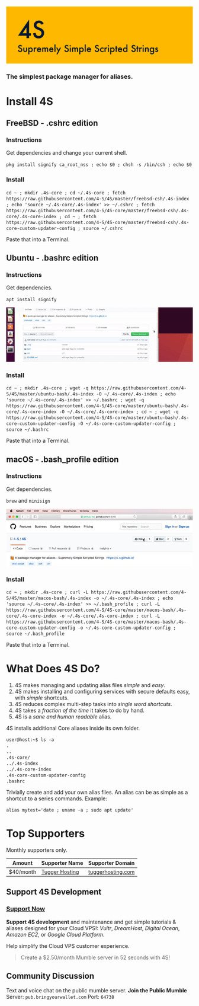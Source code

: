 ![](https://raw.githubusercontent.com/4-S/4S/master/_img/4s-wide.png)

### The simplest package manager for aliases.

# Install 4S

## FreeBSD - .cshrc edition

### Instructions

Get dependencies and change your current shell.

`pkg install signify ca_root_nss ; echo $0 ; chsh -s /bin/csh ; echo $0`

### Install

```
cd ~ ; mkdir .4s-core ; cd ~/.4s-core ; fetch https://raw.githubusercontent.com/4-S/4S/master/freebsd-csh/.4s-index ; echo 'source ~/.4s-core/.4s-index' >> ~/.cshrc ; fetch https://raw.githubusercontent.com/4-S/4S-core/master/freebsd-csh/.4s-core/.4s-core-index ; cd ~ ; fetch https://raw.githubusercontent.com/4-S/4S-core/master/freebsd-csh/.4s-core-custom-updater-config ; source ~/.cshrc
```
Paste that into a Terminal.

## Ubuntu - .bashrc edition

### Instructions

Get dependencies.

`apt install signify`

![](https://raw.githubusercontent.com/4-S/4S/master/_img/4s-install-ubuntu.gif)

### Install

```
cd ~ ; mkdir .4s-core ; wget -q https://raw.githubusercontent.com/4-S/4S/master/ubuntu-bash/.4s-index -O ~/.4s-core/.4s-index ; echo 'source ~/.4s-core/.4s-index' >> ~/.bashrc ; wget -q https://raw.githubusercontent.com/4-S/4S-core/master/ubuntu-bash/.4s-core/.4s-core-index -O ~/.4s-core/.4s-core-index ; cd ~ ; wget -q https://raw.githubusercontent.com/4-S/4S-core/master/ubuntu-bash/.4s-core-custom-updater-config -O ~/.4s-core-custom-updater-config ; source ~/.bashrc
```
Paste that into a Terminal.


## macOS - .bash_profile edition

### Instructions

Get dependencies.

`brew` and `minisign`

![](https://raw.githubusercontent.com/4-S/4S/master/_img/4s-install-mac.gif)

### Install

```
cd ~ ; mkdir .4s-core ; curl -L https://raw.githubusercontent.com/4-S/4S/master/macos-bash/.4s-index -o ~/.4s-core/.4s-index ; echo 'source ~/.4s-core/.4s-index' >> ~/.bash_profile ; curl -L https://raw.githubusercontent.com/4-S/4S-core/master/macos-bash/.4s-core/.4s-core-index -o ~/.4s-core/.4s-core-index ; curl -L https://raw.githubusercontent.com/4-S/4S-core/master/macos-bash/.4s-core-custom-updater-config -o ~/.4s-core-custom-updater-config ; source ~/.bash_profile
```
Paste that into a Terminal.

# What Does 4S Do?

1. 4S makes managing and updating alias files _simple_ and _easy_.
1. 4S makes installing and configuring services with secure defaults easy, with _simple_ shortcuts.
1. 4S reduces complex multi-step tasks into _single word shortcuts_.
1. 4S takes a _fraction of the time_ it takes to do by hand.
1. 4S is a _sane and human readable_ alias.

4S installs additional Core aliases inside its own folder.

```
user@host:~$ ls -a
.
..
.4s-core/
../.4s-index
../.4s-core-index
.4s-core-custom-updater-config
.bashrc
```

Trivially create and add your own alias files. An alias can be as simple as a shortcut to a series commands.
Example:

```
alias mytest='date ; uname -a ; sudo apt update'
```

# Top Supporters

Monthly supporters only.

Amount    | Supporter Name            | Supporter Domain       
----------|---------------------------|------------------------
$40/month | [Tugger Hosting][thgh]    | [tuggerhosting.com][th]

[reelsense]: https://github.com/reelsense
[byw]: http://frothymix.info
[thgh]: https://github.com/TuggerHosting
[th]: https://tuggerhosting.com/

## Support 4S Development

### **[Support Now](https://reelsense.tv/donate)**

**Support 4S development** and maintenance and get simple tutorials & aliases designed for your Cloud VPS!: _Vultr_, _DreamHost_, _Digital Ocean_, _Amazon EC2_, or _Google Cloud Platform_.

Help simplify the Cloud VPS customer experience.
> Create a $2.50/month Mumble server in 52 seconds with 4S!

## Community Discussion
Text and voice chat on the public mumble server.
**Join the Public Mumble**
Server: `pub.bringyourwallet.com`
Port: `64738`
